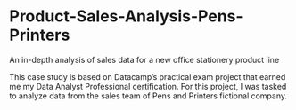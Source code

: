 # Product-Sales-Analysis-Pens-Printers
An in-depth analysis of sales data for a new office stationery product line

This case study is based on Datacamp’s practical exam project that earned me my Data Analyst Professional certification. For this project, I was tasked to analyze data from the sales team of Pens and Printers fictional company.
